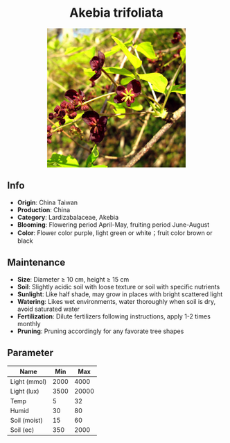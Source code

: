 <h1 align='center'>Akebia trifoliata</h1>
<p align="center">
    <img 
        align='center'
        width='320'
        src="../images/akebia trifoliata.png" 
        alt='Akebia trifoliata' />
</p>

## Info

 - **Origin**: China Taiwan
 - **Production**: China
 - **Category**: Lardizabalaceae, Akebia
 - **Blooming**: Flowering period April-May, fruiting period June-August
 - **Color**: Flower color purple, light green or white；fruit color brown or black

## Maintenance

 - **Size**: Diameter ≥ 10 cm, height ≥ 15 cm
 - **Soil**: Slightly acidic soil with loose texture or soil with specific nutrients
 - **Sunlight**: Like half shade, may grow in places with bright scattered light
 - **Watering**: Likes wet environments, water thoroughly when soil is dry, avoid saturated water
 - **Fertilization**: Dilute fertilizers following instructions, apply 1-2 times monthly
 - **Pruning**: Pruning accordingly for any favorate tree shapes

## Parameter

| Name         | Min  | Max   |
|--------------|------|-------|
| Light (mmol) | 2000 | 4000  |
| Light (lux)  | 3500 | 20000 |
| Temp         | 5    | 32    |
| Humid        | 30   | 80    |
| Soil (moist) | 15   | 60    |
| Soil (ec)    | 350  | 2000  |